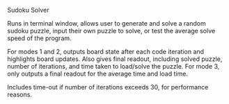 Sudoku Solver

Runs in terminal window, allows user to generate and solve a random sudoku puzzle, input their own puzzle to solve, or test the average solve speed of the program.

For modes 1 and 2, outputs board state after each code iteration and highlights board updates.
  Also gives final readout, including solved puzzle, number of iterations, and time taken to load/solve the puzzle.
For mode 3, only outputs a final readout for the average time and load time. 

Includes time-out if number of iterations exceeds 30, for performance reasons.

